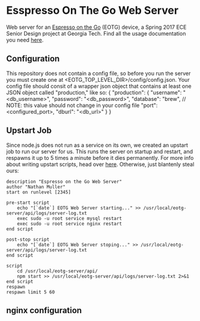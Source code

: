 # Esspresso On The Go Web Server
Web server for an [Espresso on the Go](http://espressotg.info) (EOTG) device, a Spring 2017 ECE Senior Design project at Georgia Tech.
Find all the usage documentation you need [here](http://espressotg.info/team-docs/EOTG_API.pdf).

## Configuration
This repository does not contain a config file, so before you run the server you must create one at <EOTG_TOP_LEVEL_DIR>/config/config.json.  Your config file should consit of a wrapper json object that contains at least one JSON object called "production," like so:
    {
        "production": {
            "username": "<db_username>",
            "password": "<db_password>",
            "database": "brew", // NOTE: this value should not change in your config file
            "port": <configured_port>,
            "dburl": "<db_url>"
        }
    }
    
 ## Upstart Job
 Since node.js does not run as a service on its own, we created an upstart job to run our server for us.  This runs the server on startup and restart, and respawns it up to 5 times a minute before it dies permanently.  For more info about writing upstart scripts, head over [here](http://upstart.ubuntu.com/getting-started.html).  Otherwise, just blantenly steal ours:
 
    description "Espresso on the Go Web Server"
    author "Nathan Muller"
    start on runlevel [2345]
    
    pre-start script
        echo "[`date`] EOTG Web Server starting..." >> /usr/local/eotg-server/api/logs/server-log.txt
        exec sudo -u root service mysql restart
        exec sudo -u root service nginx restart
    end script
    
    post-stop script
        echo "[`date`] EOTG Web Server stoping..." >> /usr/local/eotg-server/api/logs/server-log.txt
    end script
    
    script
        cd /usr/local/eotg-server/api/
        npm start >> /usr/local/eotg-server/api/logs/server-log.txt 2>&1
    end script
    respawn
    respawn limit 5 60
    
## nginx configuration
